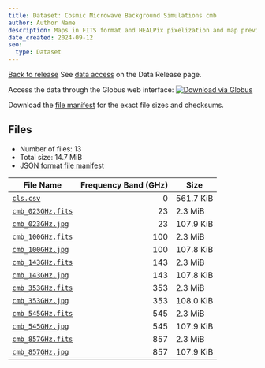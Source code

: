 ```yaml
---
title: Dataset: Cosmic Microwave Background Simulations cmb
author: Author Name
description: Maps in FITS format and HEALPix pixelization and map preview in jpg format for the cmb component
date_created: 2024-09-12
seo:
  type: Dataset
---
```


[Back to release](./index.html#datasets)
See [data access](./index.html#data-access) on the Data Release page.

Access the data through the Globus web interface: [![Download via Globus](images/globus-logo.png)](https://app.globus.org/file-manager?origin_id=18ed636e-0389-44c3-b533-cb3901dfc60f&origin_path=%2F/myfolder5/%2Fcmb%2F)

Download the [file manifest](https://g-1926f5.c2d0f8.bd7c.data.globus.org//myfolder5//cmb/manifest.json) for the exact file sizes and checksums.

## Files

- Number of files: 13
- Total size: 14.7 MiB
- [JSON format file manifest](https://g-1926f5.c2d0f8.bd7c.data.globus.org//myfolder5//cmb/manifest.json)

|                                            File Name                                            | Frequency Band (GHz) |   Size    |
| ----------------------------------------------------------------------------------------------- | -------------------: | --------- |
| [`cls.csv`](https://g-1926f5.c2d0f8.bd7c.data.globus.org/myfolder5/cmb/cls.csv)                 |                    0 | 561.7 KiB |
| [`cmb_023GHz.fits`](https://g-1926f5.c2d0f8.bd7c.data.globus.org/myfolder5/cmb/cmb_023GHz.fits) |                   23 | 2.3 MiB   |
| [`cmb_023GHz.jpg`](https://g-1926f5.c2d0f8.bd7c.data.globus.org/myfolder5/cmb/cmb_023GHz.jpg)   |                   23 | 107.9 KiB |
| [`cmb_100GHz.fits`](https://g-1926f5.c2d0f8.bd7c.data.globus.org/myfolder5/cmb/cmb_100GHz.fits) |                  100 | 2.3 MiB   |
| [`cmb_100GHz.jpg`](https://g-1926f5.c2d0f8.bd7c.data.globus.org/myfolder5/cmb/cmb_100GHz.jpg)   |                  100 | 107.8 KiB |
| [`cmb_143GHz.fits`](https://g-1926f5.c2d0f8.bd7c.data.globus.org/myfolder5/cmb/cmb_143GHz.fits) |                  143 | 2.3 MiB   |
| [`cmb_143GHz.jpg`](https://g-1926f5.c2d0f8.bd7c.data.globus.org/myfolder5/cmb/cmb_143GHz.jpg)   |                  143 | 107.8 KiB |
| [`cmb_353GHz.fits`](https://g-1926f5.c2d0f8.bd7c.data.globus.org/myfolder5/cmb/cmb_353GHz.fits) |                  353 | 2.3 MiB   |
| [`cmb_353GHz.jpg`](https://g-1926f5.c2d0f8.bd7c.data.globus.org/myfolder5/cmb/cmb_353GHz.jpg)   |                  353 | 108.0 KiB |
| [`cmb_545GHz.fits`](https://g-1926f5.c2d0f8.bd7c.data.globus.org/myfolder5/cmb/cmb_545GHz.fits) |                  545 | 2.3 MiB   |
| [`cmb_545GHz.jpg`](https://g-1926f5.c2d0f8.bd7c.data.globus.org/myfolder5/cmb/cmb_545GHz.jpg)   |                  545 | 107.9 KiB |
| [`cmb_857GHz.fits`](https://g-1926f5.c2d0f8.bd7c.data.globus.org/myfolder5/cmb/cmb_857GHz.fits) |                  857 | 2.3 MiB   |
| [`cmb_857GHz.jpg`](https://g-1926f5.c2d0f8.bd7c.data.globus.org/myfolder5/cmb/cmb_857GHz.jpg)   |                  857 | 107.9 KiB |
